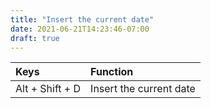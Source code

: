 ```yaml
---
title: "Insert the current date"
date: 2021-06-21T14:23:46-07:00
draft: true
---
```


| Keys                                      | Function                                               |
|:------------------------------------------|:-------------------------------------------------------| 
| Alt + Shift + D 	                        | Insert the current date                                |

